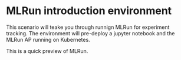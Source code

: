 # MLRun introduction environment
This scenario will teake you through runnign MLRun for experiment tracking. The environment will pre-deploy a jupyter notebook and the MLRun AP running on Kubernetes.

This is a quick preview of MLRun.


